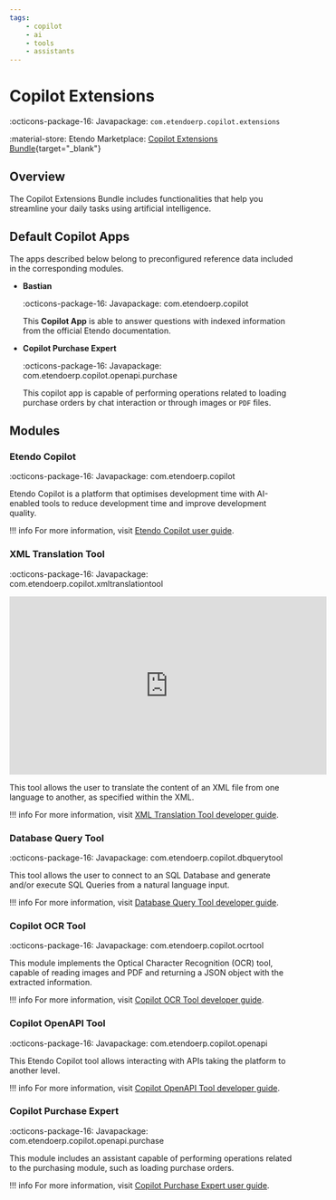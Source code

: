 ```yaml
---
tags: 
    - copilot
    - ai
    - tools
    - assistants
---
```


# Copilot Extensions

:octicons-package-16: Javapackage: `com.etendoerp.copilot.extensions`

:material-store: Etendo Marketplace:  [Copilot Extensions Bundle](https://marketplace.etendo.cloud/#/product-details?module=82C5DA1B57884611ABA8F025619D4C05){target="_blank"}

## Overview

The Copilot Extensions Bundle includes functionalities that help you streamline your daily tasks using artificial intelligence.

## Default Copilot Apps

The apps described below belong to preconfigured reference data included in the corresponding modules.

- **Bastian**

    :octicons-package-16: Javapackage: com.etendoerp.copilot

    This **Copilot App** is able to answer questions with indexed information from the official Etendo documentation.

- **Copilot Purchase Expert**

    :octicons-package-16: Javapackage: com.etendoerp.copilot.openapi.purchase

    This copilot app is capable of performing operations related to loading purchase orders by chat interaction or through images or `PDF` files.

## Modules

### Etendo Copilot

:octicons-package-16: Javapackage: com.etendoerp.copilot

Etendo Copilot is a platform that optimises development time with AI-enabled tools to reduce development time and improve development quality.

!!! info
    For more information, visit [Etendo Copilot user guide](../../../user-guide/etendo-copilot/setup.md).

### XML Translation Tool

:octicons-package-16: Javapackage: com.etendoerp.copilot.xmltranslationtool

<iframe width="560" height="315" src="https://www.youtube.com/embed/vu-eQDqZpKY?si=mhon0plDzHaRwUxq" title="YouTube video player" frameborder="0" allow="accelerometer; autoplay; clipboard-write; encrypted-media; gyroscope; picture-in-picture; web-share" referrerpolicy="strict-origin-when-cross-origin" allowfullscreen></iframe>

This tool allows the user to translate the content of an XML file from one language to another, as specified within the XML.

!!! info
    For more information, visit [XML Translation Tool developer guide](../../../developer-guide/etendo-copilot/available-tools/xml-translation-tool.md).

### Database Query Tool

:octicons-package-16: Javapackage: com.etendoerp.copilot.dbquerytool

This tool allows the user to connect to an SQL Database and generate and/or execute SQL Queries from a natural language input.

!!! info
    For more information, visit [Database Query Tool developer guide](../../../developer-guide/etendo-copilot/available-tools/database-query-tool.md).

### Copilot OCR Tool

:octicons-package-16: Javapackage: com.etendoerp.copilot.ocrtool

This module implements the Optical Character Recognition (OCR) tool, capable of reading images and PDF and returning a JSON object with the extracted information.
 
!!! info
    For more information, visit [Copilot OCR Tool developer guide](../../../developer-guide/etendo-copilot/available-tools/ocr-tool.md).

### Copilot OpenAPI Tool

:octicons-package-16: Javapackage: com.etendoerp.copilot.openapi

This Etendo Copilot tool allows interacting with APIs taking the platform to another level.

!!! info
    For more information, visit [Copilot OpenAPI Tool developer guide](../../../developer-guide/etendo-copilot/available-tools/openapi-tool.md).

### Copilot Purchase Expert

:octicons-package-16: Javapackage: com.etendoerp.copilot.openapi.purchase

This module includes an assistant capable of performing operations related to the purchasing module, such as loading purchase orders. 

!!! info
    For more information, visit [Copilot Purchase Expert user guide](../../../user-guide/etendo-copilot/bundles/copilot-purchase-expert.md).
